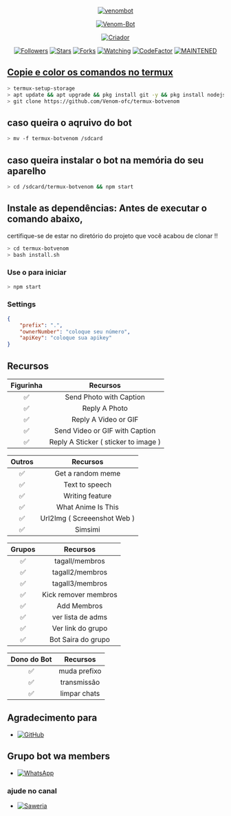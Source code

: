 <p align="center">
<a href="https://ibb.co/G7PZnyz"><img src="https://i.ibb.co/xh5nXWx/venombot.png" alt="venombot" border="0"></a>
</p>
<p align="center">
<a href="#"><img title="Venom-Bot" src="https://img.shields.io/badge/Termux Whatsapp Bot-green?colorA=%23ff0000&colorB=%23017e40&style=for-the-badge"></a>
</p>
<p align="center">
<a href="https://github.com/Venom-ofc"><img title="Criador" src="https://img.shields.io/badge/Criador-Venom-red.svg?style=for-the-badge&logo=github"></a>
</p>
<p align="center">
<a href="https://github.com/mhankbarbar/followers"><img title="Followers" src="https://img.shields.io/github/followers/mhankbarbar?color=blue&style=flat-square"></a>
<a href="https://github.com/mhankbarbar/termux-wabot/stargazers/"><img title="Stars" src="https://img.shields.io/github/stars/mhankbarbar/termux-wabot?color=red&style=flat-square"></a>
<a href="https://github.com/mhankbarbar/termux-wabot/network/members"><img title="Forks" src="https://img.shields.io/github/forks/mhankbarbar/termux-wabot?color=red&style=flat-square"></a>
<a href="https://github.com/mhankbarbar/termux-wabot/watchers"><img title="Watching" src="https://img.shields.io/github/watchers/mhankbarbar/termux-wabot?label=Watchers&color=blue&style=flat-square"></a>
<a href="https://www.codefactor.io/repository/github/mhankbarbar/termux-wabot"><img src="https://www.codefactor.io/repository/github/mhankbarbar/termux-wabot/badge" alt="CodeFactor" /></a>
<a href="#"><img title="MAINTENED" src="https://img.shields.io/badge/MAINTENED-NO-blue.svg"</a>
</p>

## Copie e color os comandos no termux

```bash 
> termux-setup-storage
> apt update && apt upgrade && pkg install git -y && pkg install nodejs -y && pkg install ffmpeg -y && pkg install webp -y
> git clone https://github.com/Venom-ofc/termux-botvenom
```

## caso queira o aqruivo do bot 

```bash 
> mv -f termux-botvenom /sdcard 
```
## caso queira instalar o bot na memória do seu aparelho 

```bash
> cd /sdcard/termux-botvenom && npm start
```
## Instale as dependências: Antes de executar o comando abaixo,
 certifique-se de estar no diretório do projeto que você acabou de clonar !!

```bash
> cd termux-botvenom
> bash install.sh
```

### Use o para iniciar
```bash
> npm start
```

### Settings
```json
{
	"prefix": ".",
	"ownerNumber": "coloque seu número",
	"apiKey": "coloque sua apikey"
}
```

## Recursos

| Figurinha |                Recursos           |
| :-----------: | :--------------------------------: |
|       ✅       | Send Photo with Caption          |
|       ✅       | Reply A Photo                    |
|       ✅       | Reply A Video or GIF             |
|       ✅       | Send Video or GIF with Caption   |
|       ✅       | Reply A Sticker ( sticker to image ) |

| Outros  |                     Recursos                     |
| :------------: | :---------------------------------------------: |
|       ✅        |   Get a random meme             |
|       ✅        |   Text to speech                |
|       ✅        |   Writing feature 				|
|       ✅        |   What Anime Is This 			|
|       ✅        |   Url2Img ( Screeenshot Web )   |
|       ✅        |   Simsimi		                |

| Grupos  |                     Recursos               |
| :-----------: | :--------------------------------: |
|       ✅        |   tagall/membros     |
|       ✅        |   tagall2/membros       |
|       ✅        |   tagall3/membros      |
|       ✅        |   Kick remover membros             |
|       ✅        |   Add Membros             |
|       ✅        |   ver lista de adms     |
|       ✅        |   Ver link do grupo          |
|       ✅        |   Bot Saira do grupo            |

| Dono do Bot  |                     Recursos           |
| :-----------: | :--------------------------------: |
|       ✅        |   muda prefixo                     |
|       ✅        |   transmissão                      |
|       ✅        |   limpar chats             |

## Agradecimento para
* <a href="https://github.com/adiwajshing/Baileys"><img alt="GitHub" src="https://img.shields.io/badge/adiwajshing/Baileys%20-%23121011.svg?&style=for-the-badge&logo=github&logoColor=white"/></a>

## Grupo bot wa members
* <a href="https://chat.whatsapp.com/LTyM3PdbIw3CyLmy0wF9EQ"><img alt="WhatsApp" src="https://img.shields.io/badge/WhatsApp%20Grupo-25D366?style=for-the-badge&logo=whatsapp&logoColor=white"/></a>

### ajude no canal
* <a href="https://youtube.com/channel/UCOoc5DOT_M6foZa1jSOI6JQ"><img alt="Saweria" src="https://img.shields.io/badge/Venom Mods-F16061?style=for-the-badge&logo=ko-fi&logoColor=white" /></a>

